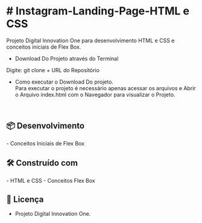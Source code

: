 <h1># Instagram-Landing-Page-HTML e CSS</h1>

Projeto Digital Innovation One para desenvolvimento HTML e CSS e conceitos iniciais de Flex Box.

- Download Do Projeto através do Terminal

Digite: git clone + URL do Repositório

- Como executar o Download Do projeto.<br>
Para executar o projeto é necessário apenas acessar os arquivos e  Abrir o Arquivo index.html com o Navegador para visualizar o Projeto.
<BR>

<h2> 📦 Desenvolvimento </H2>
- Conceitos Iniciais de Flex Box

<h2> 🛠️ Construído com </H2>
- HTML e CSS
- Conceitos Flex Box

<H2> 📄 Licença </H2>

- Projeto Digital Innovation One.
